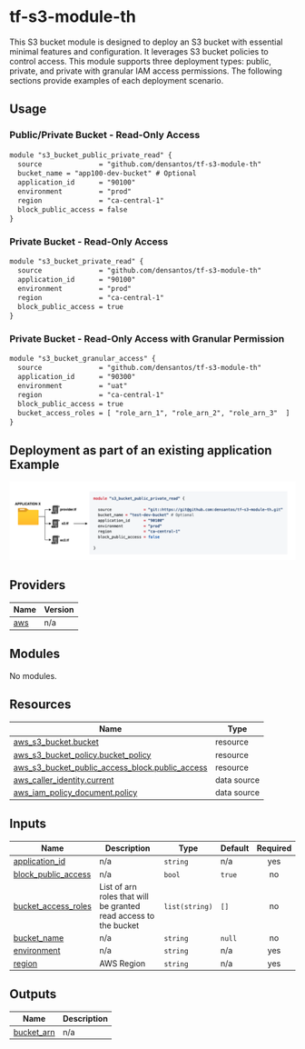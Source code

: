 # tf-s3-module-th

This S3 bucket module is designed to deploy an S3 bucket with essential minimal features and configuration. 
It leverages S3 bucket policies to control access. 
This module supports three deployment types: public, private, and private with granular IAM access permissions. 
The following sections provide examples of each deployment scenario.

## Usage 

### Public/Private Bucket - Read-Only Access

```hcl
module "s3_bucket_public_private_read" {
  source              = "github.com/densantos/tf-s3-module-th"
  bucket_name = "app100-dev-bucket" # Optional
  application_id      = "90100"
  environment         = "prod"
  region              = "ca-central-1"
  block_public_access = false
}
```
### Private Bucket - Read-Only Access

```hcl
module "s3_bucket_private_read" {
  source              = "github.com/densantos/tf-s3-module-th"
  application_id      = "90100"
  environment         = "prod"
  region              = "ca-central-1"
  block_public_access = true
}
```
### Private Bucket - Read-Only Access with Granular Permission

```hcl
module "s3_bucket_granular_access" {
  source              = "github.com/densantos/tf-s3-module-th"
  application_id      = "90300"
  environment         = "uat"
  region              = "ca-central-1"
  block_public_access = true
  bucket_access_roles = [ "role_arn_1", "role_arn_2", "role_arn_3"  ]
}
```
## Deployment as part of an existing application Example
![Diagram](./diagram.png)

## Providers

| Name | Version |
|------|---------|
| <a name="provider_aws"></a> [aws](#provider\_aws) | n/a |

## Modules

No modules.

## Resources

| Name | Type |
|------|------|
| [aws_s3_bucket.bucket](https://registry.terraform.io/providers/hashicorp/aws/latest/docs/resources/s3_bucket) | resource |
| [aws_s3_bucket_policy.bucket_policy](https://registry.terraform.io/providers/hashicorp/aws/latest/docs/resources/s3_bucket_policy) | resource |
| [aws_s3_bucket_public_access_block.public_access](https://registry.terraform.io/providers/hashicorp/aws/latest/docs/resources/s3_bucket_public_access_block) | resource |
| [aws_caller_identity.current](https://registry.terraform.io/providers/hashicorp/aws/latest/docs/data-sources/caller_identity) | data source |
| [aws_iam_policy_document.policy](https://registry.terraform.io/providers/hashicorp/aws/latest/docs/data-sources/iam_policy_document) | data source |

## Inputs

| Name | Description | Type | Default | Required |
|------|-------------|------|---------|:--------:|
| <a name="input_application_id"></a> [application\_id](#input\_application\_id) | n/a | `string` | n/a | yes |
| <a name="input_block_public_access"></a> [block\_public\_access](#input\_block\_public\_access) | n/a | `bool` | `true` | no |
| <a name="input_bucket_access_roles"></a> [bucket\_access\_roles](#input\_bucket\_access\_roles) | List of arn roles that will be granted read access to the bucket | `list(string)` | `[]` | no |
| <a name="input_bucket_name"></a> [bucket\_name](#input\_bucket\_name) | n/a | `string` | `null` | no |
| <a name="input_environment"></a> [environment](#input\_environment) | n/a | `string` | n/a | yes |
| <a name="input_region"></a> [region](#input\_region) | AWS Region | `string` | n/a | yes |

## Outputs

| Name | Description |
|------|-------------|
| <a name="output_bucket_arn"></a> [bucket\_arn](#output\_bucket\_arn) | n/a |
